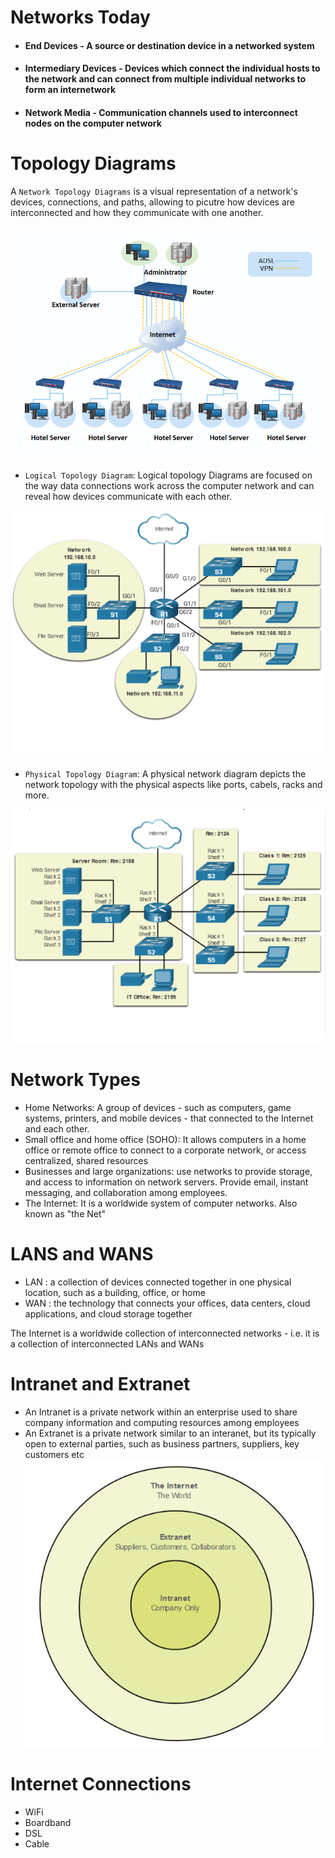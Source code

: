 # Networks Today

* #### End Devices - A source or destination device in a networked system
* #### Intermediary Devices - Devices which connect the individual hosts to the network and can connect from multiple individual networks to form an internetwork
* #### Network Media - Communication channels used to interconnect nodes on the computer network

# Topology Diagrams

A `Network Topology Diagrams` is a visual representation of a network's devices, connections, and paths, allowing to picutre how devices are interconnected and how they communicate with one another.

![Topology Diagram](images/network-topology-diagram.png "Netwok topology diagram")

- `Logical Topology Diagram`:
Logical topology Diagrams are focused on the way data connections work across the computer network and can reveal how devices communicate with each other.

![Logical Topology Diagram](images/logical-topology-diagram.png "Logical topology diagram")

- `Physical Topology Diagram`:
A physical network diagram depicts the network topology with the physical aspects like ports, cabels, racks and more.

![Physical Topology Diagram](images/physical-topology-diagram.png "Physical topology diagram")

# Network Types

* Home Networks: A group of devices - such as computers, game systems, printers, and mobile devices - that connected to the Internet and each other.
* Small office and home office (SOHO): It allows computers in a home office or remote office to connect to a corporate network, or access centralized, shared resources
* Businesses and large organizations: use networks to provide storage, and access to information on network servers. Provide email, instant messaging, and collaboration among employees. 
* The Internet: It is a worldwide system of computer networks. Also known as "the Net"

# LANS and WANS
* LAN : a collection of devices connected together in one physical location, such as a building, office, or home
* WAN : the technology that connects your offices, data centers, cloud applications, and cloud storage together

The Internet is a worldwide collection of interconnected networks - i.e. it is a collection of interconnected LANs and WANs

# Intranet and Extranet
* An Intranet is a private network within an enterprise used to share company information and computing resources among employees
* An Extranet is a private network similar to an interanet, but its typically open to external parties, such as business partners, suppliers, key customers etc
![Intranet and Extranet](images/intranet-extranet.png "Intranet Extranet")

# Internet Connections

* WiFi
* Boardband
* DSL
* Cable


